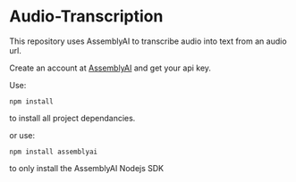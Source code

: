 ﻿# Audio-Transcription

This repository uses AssemblyAI to transcribe audio into text from an audio url.

Create an account at [AssemblyAI](https://www.assemblyai.com/) and get your api key.

Use:
```
npm install
```
to install all project dependancies.

or use:
```
npm install assemblyai
```
to only install the AssemblyAI Nodejs SDK 
